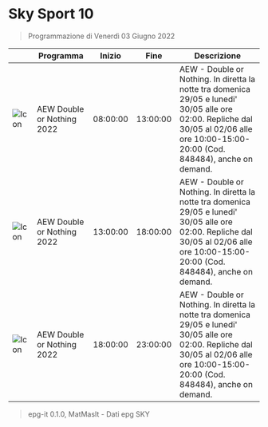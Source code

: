 # Sky Sport 10
> Programmazione di Venerdì 03 Giugno 2022

||Programma|Inizio|Fine|Descrizione|
|---|---|---|---|---|
|![Icon](https://guidatv.sky.it/uuid/58085f31-618d-49d6-97dc-42628c7338d7/cover?md5ChecksumParam=f09ca38dc13f5dfb10c4bf26034bff50)|AEW Double or Nothing 2022|08:00:00|13:00:00|AEW - Double or Nothing. In diretta la notte tra domenica 29/05 e lunedi&#039; 30/05 alle ore 02:00. Repliche dal 30/05 al 02/06 alle ore 10:00-15:00-20:00 (Cod. 848484), anche on demand.
|![Icon](https://guidatv.sky.it/uuid/58085f31-618d-49d6-97dc-42628c7338d7/cover?md5ChecksumParam=f09ca38dc13f5dfb10c4bf26034bff50)|AEW Double or Nothing 2022|13:00:00|18:00:00|AEW - Double or Nothing. In diretta la notte tra domenica 29/05 e lunedi&#039; 30/05 alle ore 02:00. Repliche dal 30/05 al 02/06 alle ore 10:00-15:00-20:00 (Cod. 848484), anche on demand.
|![Icon](https://guidatv.sky.it/uuid/58085f31-618d-49d6-97dc-42628c7338d7/cover?md5ChecksumParam=f09ca38dc13f5dfb10c4bf26034bff50)|AEW Double or Nothing 2022|18:00:00|23:00:00|AEW - Double or Nothing. In diretta la notte tra domenica 29/05 e lunedi&#039; 30/05 alle ore 02:00. Repliche dal 30/05 al 02/06 alle ore 10:00-15:00-20:00 (Cod. 848484), anche on demand.



 > epg-it 0.1.0, MatMasIt - Dati epg SKY